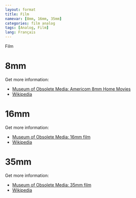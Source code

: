 ```yaml
---
layout: format
title: Film
namevar: [8mm, 16mm, 35mm]
categories: film analog
tags: [Analog, Film]
lang: Français
---
```


Film

# 8mm

Get more information:
- [Museum of Obsolete Media: Americom 8mm Home Movies](https://obsoletemedia.org/americom-8mm-home-movies/)
- [Wikipedia](https://en.wikipedia.org/wiki/8_mm_film)

# 16mm

Get more information:
- [Museum of Obsolete Media: 16mm film](https://obsoletemedia.org/16mm-film/)
- [Wikipedia](https://en.wikipedia.org/wiki/16_mm_film)

# 35mm

Get more information:
- [Museum of Obsolete Media: 35mm film](https://obsoletemedia.org/35mm-film/)
- [Wikipedia](https://en.wikipedia.org/wiki/35_mm_movie_film)